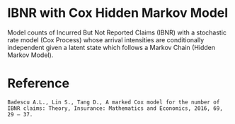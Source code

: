 # IBNR with Cox Hidden Markov Model

Model counts of Incurred But Not Reported Claims (IBNR) with a stochastic rate model (Cox Process) whose arrival intensities are conditionally independent given a latent state which follows a Markov Chain (Hidden Markov Model).


# Reference

```
Badescu A.L., Lin S., Tang D., A marked Cox model for the number of IBNR claims: Theory, Insurance: Mathematics and Economics, 2016, 69, 29 – 37.
```
